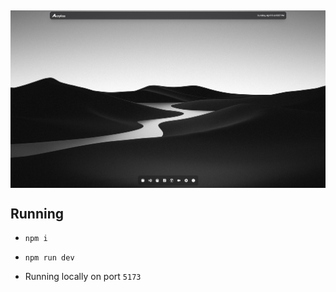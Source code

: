 <h2 align='center'>

<a href="https://acrylica.stamtsag.com" target="_blank" rel="noopener noreferrer">
  <img src="https://github.com/StamTsag/acrylica/blob/main/.github/assets/preview.png?raw=true" align="center" />
</a>

</h2>

## Running

- `npm i`

- `npm run dev`

- Running locally on port `5173`
